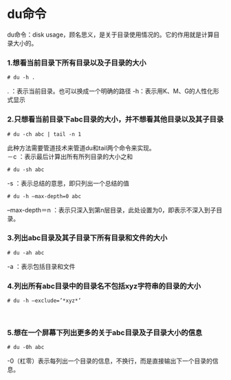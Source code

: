 # du命令
du命令：disk usage，顾名思义，是关于目录使用情况的。它的作用就是计算目录大小的。

### 1.想看当前目录下所有目录以及子目录的大小
```shell
# du -h .
```
. ：表示当前目录。也可以换成一个明确的路径
-h：表示用K、M、G的人性化形式显示
&nbsp;&nbsp;

### 2.只想看当前目录下abc目录的大小，并不想看其他目录以及其子目录
```shell
# du -ch abc | tail -n 1
```
此种方法需要管道技术来管道du和tail两个命令来实现。  
－c ：表示最后计算出所有所列目录的大小之和
```shell
# du -sh abc
```
-s ：表示总结的意思，即只列出一个总结的值
```shell
# du -h –max-depth=0 abc
```
–max-depth＝n ：表示只深入到第n层目录，此处设置为0，即表示不深入到子目录。
&nbsp;&nbsp;

### 3.列出abc目录及其子目录下所有目录和文件的大小
```shell
# du -ah abc
```
-a ：表示包括目录和文件
&nbsp;&nbsp;

### 4.列出所有abc目录中的目录名不包括xyz字符串的目录的大小
```shell
# du -h –exclude=’*xyz*’
```
&nbsp;&nbsp;

### 5.想在一个屏幕下列出更多的关于abc目录及子目录大小的信息
```shell
# du -0h abc
```
-0（杠零）表示每列出一个目录的信息，不换行，而是直接输出下一个目录的信息。



